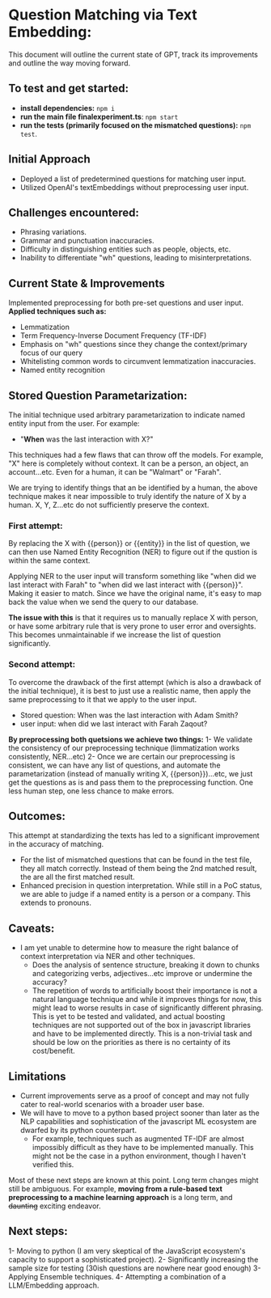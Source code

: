 # Question Matching via Text Embedding:

This document will outline the current state of GPT, track its improvements and outline the way moving forward.

## To test and get started:

- **install dependencies:** `npm i`
- **run the main file finalexperiment.ts**: `npm start`
- **run the tests (primarily focused on the mismatched questions):** `npm test`.

## Initial Approach

- Deployed a list of predetermined questions for matching user input.
- Utilized OpenAI's textEmbeddings without preprocessing user input.

## Challenges encountered:

- Phrasing variations.
- Grammar and punctuation inaccuracies.
- Difficulty in distinguishing entities such as people, objects, etc.
- Inability to differentiate "wh" questions, leading to misinterpretations.

## Current State & Improvements

Implemented preprocessing for both pre-set questions and user input.
**Applied techniques such as:**

- Lemmatization
- Term Frequency-Inverse Document Frequency (TF-IDF)
- Emphasis on "wh" questions since they change the context/primary focus of our query
- Whitelisting common words to circumvent lemmatization inaccuracies.
- Named entity recognition

## Stored Question Parametarization:

The initial technique used arbitrary parametarization to indicate named entity input from the user.
For example:

- "**When** was the last interaction with X?"

This techniques had a few flaws that can throw off the models. For example, "X" here is completely without context. It can be a person, an object, an account...etc. Even for a human, it can be "Walmart" or "Farah".

We are trying to identify things that an be identified by a human, the above technique makes it near impossible to truly identify the nature of X by a human. X, Y, Z...etc do not sufficiently preserve the context.

### First attempt:

By replacing the X with {{person}} or {{entity}} in the list of question, we can then use Named Entity Recognition (NER) to figure out if the qustion is within the same context.

Applying NER to the user input will transform something like "when did we last interact with Farah" to "when did we last interact with {{person}}". Making it easier to match. Since we have the original name, it's easy to map back the value when we send the query to our database.

**The issue with this** is that it requires us to manually replace X with person, or have some arbitrary rule that is very prone to user error and oversights. This becomes unmaintainable if we increase the list of question significantly.

### Second attempt:

To overcome the drawback of the first attempt (which is also a drawback of the initial technique), it is best to just use a realistic name, then apply the same preprocessing to it that we apply to the user input.

- Stored question: When was the last interaction with Adam Smith?
- user input: when did we last interact with Farah Zaqout?

**By preprocessing both quetsions we achieve two things:**
1- We validate the consistency of our preprocessing technique (limmatization works consistently, NER...etc)
2- Once we are certain our preprocessing is consistent, we can have any list of questions, and automate the parametarization (instead of manually writing X, {{person}})...etc, we just get the questions as is and pass them to the preprocessing function. One less human step, one less chance to make errors.

## Outcomes:

This attempt at standardizing the texts has led to a significant improvement in the accuracy of matching.

- For the list of mismatched questions that can be found in the test file, they all match correctly. Instead of them being the 2nd matched result, the are all the first matched result.
- Enhanced precision in question interpretation. While still in a PoC status, we are able to judge if a named entity is a person or a company. This extends to pronouns.

## Caveats:

- I am yet unable to determine how to measure the right balance of context interpretation via NER and other techniques.
  - Does the analysis of sentence structure, breaking it down to chunks and categorizing verbs, adjectives...etc improve or undermine the accuracy?
  - The repetition of words to artificially boost their importance is not a natural language technique and while it improves things for now, this might lead to worse results in case of significantly different phrasing. This is yet to be tested and validated, and actual boosting techniques are not supported out of the box in javascript libraries and have to be implemented directly. This is a non-trivial task and should be low on the priorities as there is no certainty of its cost/benefit.

## Limitations

- Current improvements serve as a proof of concept and may not fully cater to real-world scenarios with a broader user base.
- We will have to move to a python based project sooner than later as the NLP capabilities and sophistication of the javascript ML ecosystem are dwarfed by its python counterpart.
  - For example, techniques such as augmented TF-IDF are almost impossibly difficult as they have to be implemented manually. This might not be the case in a python environment, though I haven't verified this.

Most of these next steps are known at this point. Long term changes might still be ambiguous. For example, **moving from a rule-based text preprocessing to a machine learning approach** is a long term, and ~~daunting~~ exciting endeavor.

## Next steps:

1- Moving to python (I am very skeptical of the JavaScript ecosystem's capacity to support a sophisticated project).
2- Significantly increasing the sample size for testing (30ish questions are nowhere near good enough)
3- Applying Ensemble techniques.
4- Attempting a combination of a LLM/Embedding approach.
